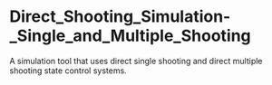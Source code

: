 # Direct_Shooting_Simulation-_Single_and_Multiple_Shooting
A simulation tool that uses direct single shooting and direct multiple shooting state control systems.
